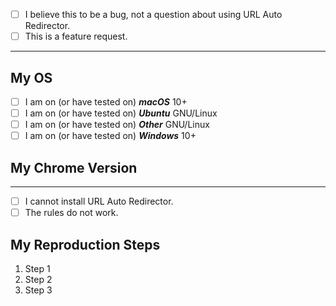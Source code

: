 <!--
  Hi! Thanks for considering to file a bug with URL Auto Rediretor. Please take the time to
  answer the basic questions. You can convert `[ ]` into `[x]` to check boxes (or submit
  and check.) If there is no need for certain fields like output and redirection, please delete
  those headers before submitting.  We know not all tickets require those steps.
  Otherwise, please try to be as detailed as possible.
  
  If you are unsure this is a bug in URL Auto Redirector, or this is a bug caused
  by a plugin that isn't directly related to URL Auto Redirector, or if this is just
  a generic usage question, please consider asking your question at
  https://gitter.im/UrlAutoRedirector/UrlAutoRedirector where non-bug questions go.
  
  Thanks!
-->

- [ ] I believe this to be a bug, not a question about using URL Auto Redirector.
- [ ] This is a feature request.

---

## My OS

- [ ] I am on (or have tested on) ***macOS*** 10+
- [ ] I am on (or have tested on) ***Ubuntu*** GNU/Linux
- [ ] I am on (or have tested on) ***Other*** GNU/Linux
- [ ] I am on (or have tested on) ***Windows*** 10+

## My Chrome Version

---

- [ ] I cannot install URL Auto Redirector.
- [ ] The rules do not work.

## My Reproduction Steps

<!--
  Update with your reproduction steps
-->
1. Step 1
2. Step 2
3. Step 3